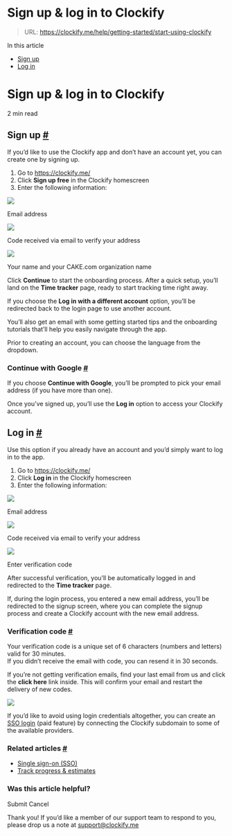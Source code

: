 # Sign up & log in to Clockify

> URL: https://clockify.me/help/getting-started/start-using-clockify

In this article

* [Sign up](#sign-up)
* [Log in](#log-in)

# Sign up & log in to Clockify

2 min read

## Sign up [#](#sign-up)

If you’d like to use the Clockify app and don’t have an account yet, you can create one by signing up.

1. Go to <https://clockify.me/>
2. Click **Sign up free** in the Clockify homescreen
3. Enter the following information:

![](https://clockify.me/help/wp-content/uploads/2022/12/Screenshot-2025-07-14-at-16.07.46.png)

Email address

![](https://clockify.me/help/wp-content/uploads/2022/12/Verification.png)

Code received via email to verify your address

![](https://clockify.me/help/wp-content/uploads/2022/12/Screenshot-2025-06-04-at-15.45.09-697x1024.png)

Your name and your CAKE.com organization name

Click **Continue** to start the onboarding process. After a quick setup, you’ll land on the **Time tracker** page, ready to start tracking time right away.

If you choose the **Log in with a different account** option, you’ll be redirected back to the login page to use another account.

You’ll also get an email with some getting started tips and the onboarding tutorials that’ll help you easily navigate through the app.

Prior to creating an account, you can choose the language from the dropdown.

### Continue with Google [#](#continue-with-google)

If you choose **Continue with Google**, you’ll be prompted to pick your email address (if you have more than one).

Once you’ve signed up, you’ll use the **Log in** option to access your Clockify account.

## Log in [#](#log-in)

Use this option if you already have an account and you’d simply want to log in to the app.

1. Go to <https://clockify.me/>
2. Click **Log in** in the Clockify homescreen
3. Enter the following information:

![](https://clockify.me/help/wp-content/uploads/2022/12/Screenshot-2025-09-09-at-12.58.49-677x1024.png)

Email address

![](https://clockify.me/help/wp-content/uploads/2022/12/Verification.png)

Code received via email to verify your address

![](https://clockify.me/help/wp-content/uploads/2022/12/Screenshot-2025-09-09-at-13.53.50.png)

Enter verification code

After successful verification, you’ll be automatically logged in and redirected to the **Time tracker** page.

If, during the login process, you entered a new email address, you’ll be redirected to the signup screen, where you can complete the signup process and create a Clockify account with the new email address.

### Verification code [#](#verification-code)

Your verification code is a unique set of 6 characters (numbers and letters) valid for 30 minutes.   
If you didn’t receive the email with code, you can resend it in 30 seconds.   
  
If you’re not getting verification emails, find your last email from us and click the **click here** link inside. This will confirm your email and restart the delivery of new codes.

![](https://clockify.me/help/wp-content/uploads/2022/12/Screenshot-2025-08-01-at-12.49.18-1024x760.png)

If you’d like to avoid using login credentials altogether, you can create an [SSO login](https://clockify.me/help/getting-started/single-sign-on-sso) (paid feature) by connecting the Clockify subdomain to some of the available providers.

### Related articles [#](#related-articles)

* [Single sign-on (SSO)](https://clockify.me/help/getting-started/single-sign-on-sso)
* [Track progress & estimates](https://clockify.me/help/projects/tracking-project-progress)

### Was this article helpful?

Submit
Cancel

Thank you! If you’d like a member of our support team to respond to you, please drop us a note at support@clockify.me